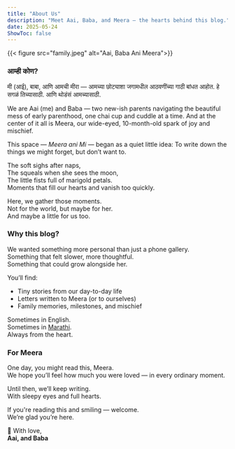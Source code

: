 ```yaml
---
title: "About Us"
description: "Meet Aai, Baba, and Meera — the hearts behind this blog."
date: 2025-05-24
ShowToc: false
---
```


{{< figure src="family.jpeg" alt="Aai, Baba Ani Meera">}}

### आम्ही कोण?
मी (आई), बाबा, आणि आमची मीरा — आमच्या छोट्याशा जगामधील आठवणींच्या गाठी बांधत आहोत.
हे सगळं तिच्यासाठी. आणि थोडंसं आमच्यासाठी.

We are Aai (me) and Baba — two new-ish parents navigating the beautiful mess of early parenthood, one chai cup and cuddle at a time. And at the center of it all is Meera, our wide-eyed, 10-month-old spark of joy and mischief.

This space — *Meera ani Mi* — began as a quiet little idea: To write down the things we might forget, but don’t want to.

The soft sighs after naps,  
The squeals when she sees the moon,  
The little fists full of marigold petals.  
Moments that fill our hearts and vanish too quickly.

Here, we gather those moments.  
Not for the world, but maybe for her.  
And maybe a little for us too.

### Why this blog?
We wanted something more personal than just a phone gallery.  
Something that felt slower, more thoughtful.  
Something that could grow alongside her.

You’ll find:
- Tiny stories from our day-to-day life
- Letters written to Meera (or to ourselves)
- Family memories, milestones, and mischief

Sometimes in English.  
Sometimes in [Marathi](https://en.wikipedia.org/wiki/Marathi_language).  
Always from the heart.

### For Meera
One day, you might read this, Meera.  
We hope you’ll feel how much you were loved — in every ordinary moment.

Until then, we’ll keep writing.  
With sleepy eyes and full hearts.

If you're reading this and smiling — welcome.  
We’re glad you’re here.

🌸 With love,  
**Aai, and Baba**